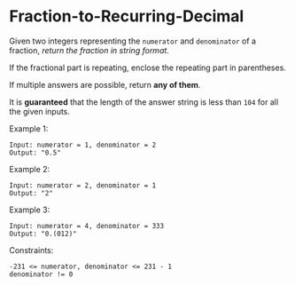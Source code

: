 # Fraction-to-Recurring-Decimal

Given two integers representing the `numerator` and `denominator` of a fraction, _return the fraction in string format_.

If the fractional part is repeating, enclose the repeating part in parentheses.

If multiple answers are possible, return **any of them**.

It is **guaranteed** that the length of the answer string is less than `104` for all the given inputs.

 

Example 1:
```
Input: numerator = 1, denominator = 2
Output: "0.5"
```
Example 2:
```
Input: numerator = 2, denominator = 1
Output: "2"
```
Example 3:
```
Input: numerator = 4, denominator = 333
Output: "0.(012)"
``` 

Constraints:
```
-231 <= numerator, denominator <= 231 - 1
denominator != 0
```
